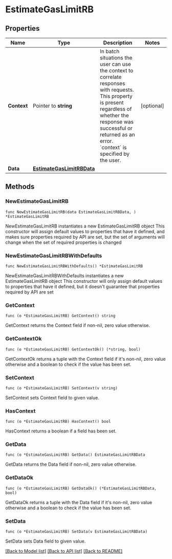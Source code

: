 # EstimateGasLimitRB

## Properties

Name | Type | Description | Notes
------------ | ------------- | ------------- | -------------
**Context** | Pointer to **string** | In batch situations the user can use the context to correlate responses with requests. This property is present regardless of whether the response was successful or returned as an error. &#x60;context&#x60; is specified by the user. | [optional] 
**Data** | [**EstimateGasLimitRBData**](EstimateGasLimitRBData.md) |  | 

## Methods

### NewEstimateGasLimitRB

`func NewEstimateGasLimitRB(data EstimateGasLimitRBData, ) *EstimateGasLimitRB`

NewEstimateGasLimitRB instantiates a new EstimateGasLimitRB object
This constructor will assign default values to properties that have it defined,
and makes sure properties required by API are set, but the set of arguments
will change when the set of required properties is changed

### NewEstimateGasLimitRBWithDefaults

`func NewEstimateGasLimitRBWithDefaults() *EstimateGasLimitRB`

NewEstimateGasLimitRBWithDefaults instantiates a new EstimateGasLimitRB object
This constructor will only assign default values to properties that have it defined,
but it doesn't guarantee that properties required by API are set

### GetContext

`func (o *EstimateGasLimitRB) GetContext() string`

GetContext returns the Context field if non-nil, zero value otherwise.

### GetContextOk

`func (o *EstimateGasLimitRB) GetContextOk() (*string, bool)`

GetContextOk returns a tuple with the Context field if it's non-nil, zero value otherwise
and a boolean to check if the value has been set.

### SetContext

`func (o *EstimateGasLimitRB) SetContext(v string)`

SetContext sets Context field to given value.

### HasContext

`func (o *EstimateGasLimitRB) HasContext() bool`

HasContext returns a boolean if a field has been set.

### GetData

`func (o *EstimateGasLimitRB) GetData() EstimateGasLimitRBData`

GetData returns the Data field if non-nil, zero value otherwise.

### GetDataOk

`func (o *EstimateGasLimitRB) GetDataOk() (*EstimateGasLimitRBData, bool)`

GetDataOk returns a tuple with the Data field if it's non-nil, zero value otherwise
and a boolean to check if the value has been set.

### SetData

`func (o *EstimateGasLimitRB) SetData(v EstimateGasLimitRBData)`

SetData sets Data field to given value.



[[Back to Model list]](../README.md#documentation-for-models) [[Back to API list]](../README.md#documentation-for-api-endpoints) [[Back to README]](../README.md)


